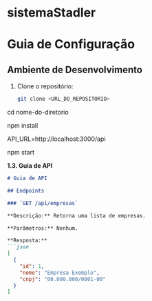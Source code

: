 # sistemaStadler
# Guia de Configuração

## Ambiente de Desenvolvimento

1. Clone o repositório:
   ```bash
   git clone <URL_DO_REPOSITORIO>

cd nome-do-diretorio

npm install

API_URL=http://localhost:3000/api

npm start


**1.3. Guia de API**

```markdown
# Guia de API

## Endpoints

### `GET /api/empresas`

**Descrição:** Retorna uma lista de empresas.

**Parâmetros:** Nenhum.

**Resposta:**
```json
[
  {
    "id": 1,
    "nome": "Empresa Exemplo",
    "cnpj": "00.000.000/0001-00"
  }
]
